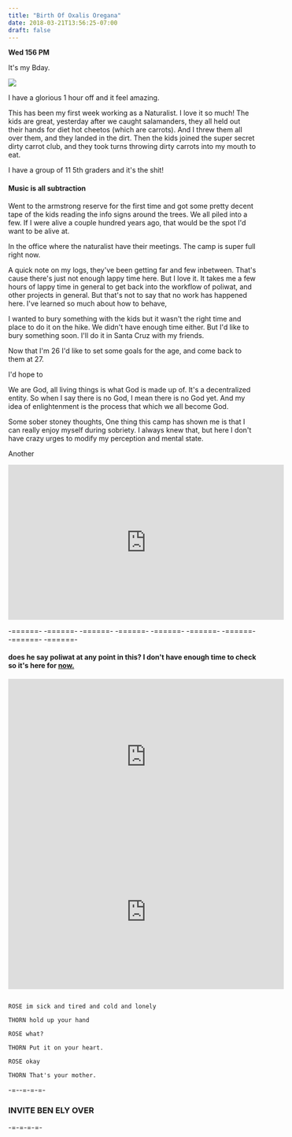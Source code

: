 ```yaml
---
title: "Birth Of Oxalis Oregana"
date: 2018-03-21T13:56:25-07:00
draft: false
---
```


**Wed 156 PM**

It's my Bday.

<img src="images/stevenMike.jpg"/>


I have a glorious 1 hour off and it feel amazing.

This has been my first week working as a Naturalist. I love it so much! The kids are great, yesterday after we caught salamanders, they all held out their hands for diet hot cheetos (which are carrots). And I threw them all over them, and they landed in the dirt. Then the kids joined the super secret dirty carrot club, and they took turns throwing dirty carrots into my mouth to eat.

I have a group of 11 5th graders and it's the shit!   


#### Music is all subtraction

Went to the armstrong reserve for the first time and got some pretty decent tape of the kids reading the info signs around the trees. We all piled into a few. If I were alive a couple hundred years ago, that would be the spot I'd want to be alive at.  

In the office where the naturalist have their meetings. The camp is super full right now.

A quick note on my logs, they've been getting far and few inbetween. That's cause there's just not enough lappy time here. But I love it. It takes me a few hours of lappy time in general to get back into the workflow of poliwat, and other projects in general. But that's not to say that no work has happened here. I've learned so much about how to behave,  

I wanted to bury something with the kids but it wasn't the right time and place to do it on the hike. We didn't have enough time either. But I'd like to bury something soon. I'll do it in Santa Cruz with my friends.

Now that I'm 26 I'd like to set some goals for the age, and come back to them at 27.

I'd hope to

We are God, all living things is what God is made up of. It's a decentralized entity. So when I say there is no God, I mean there is no God yet. And my idea of enlightenment is the process that which we all become God.

Some sober stoney thoughts, One thing this camp has shown me is that I can really enjoy myself during sobriety. I always knew that, but here I don't have crazy urges to modify my perception and mental state.

Another    

<iframe width="560" height="315" src="https://www.youtube.com/embed/9_7loz-HWUM" frameborder="0" allow="autoplay; encrypted-media" allowfullscreen></iframe>


-======- -======- -======- -======- -======- -======- -======- -======- -======-

#### does he say poliwat at any point in this? I  don't have enough time to check so it's here for <a href="https://en.wikipedia.org/wiki/List_of_historic_places_on_the_Avalon_Peninsula"> now.</a>

<iframe width="560" height="315" src="https://www.youtube.com/embed/pizlxDGEp5A" frameborder="0" allow="autoplay; encrypted-media" allowfullscreen></iframe>

<iframe width="560" height="315" src="https://www.youtube.com/embed/eGx1qekdCjE" frameborder="0" allow="autoplay; encrypted-media" allowfullscreen></iframe>


```

ROSE im sick and tired and cold and lonely

THORN hold up your hand

ROSE what?

THORN Put it on your heart.

ROSE okay

THORN That's your mother.

```


-=--=-=-=-

### INVITE BEN ELY OVER 

-=-=-=-=-
